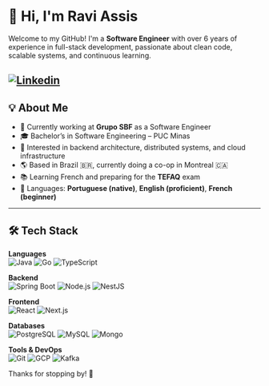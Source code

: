 # 👋 Hi, I'm Ravi Assis

Welcome to my GitHub! I'm a **Software Engineer** with over 6 years of experience in full-stack development, passionate about clean code, scalable systems, and continuous learning.

[![Linkedin](https://img.shields.io/badge/Linkedin-blue?style=flat&logo=inspire&logoColor=white)](https://www.linkedin.com/in/ravi-assis-a31674b5/)
---

## 💡 About Me

- 🔭 Currently working at **Grupo SBF** as a Software Engineer
- 🎓 Bachelor’s in Software Engineering – PUC Minas
- 🚀 Interested in backend architecture, distributed systems, and cloud infrastructure 
- 🌎 Based in Brazil 🇧🇷, currently doing a co-op in Montreal 🇨🇦  
- 📚 Learning French and preparing for the **TEFAQ** exam  
- 💬 Languages: **Portuguese (native)**, **English (proficient)**, **French (beginner)**

---

## 🛠️ Tech Stack

**Languages**  
![Java](https://img.shields.io/badge/Java-ED8B00?style=flat&logo=openjdk&logoColor=white) 
![Go](https://img.shields.io/badge/Go-007d9c?style=flat&logo=go&logoColor=white) 
![TypeScript](https://img.shields.io/badge/TypeScript-007ACC?style=flat&logo=typescript&logoColor=white)

**Backend**  
![Spring Boot](https://img.shields.io/badge/Spring_Boot-6DB33F?style=flat&logo=spring-boot&logoColor=white)
![Node.js](https://img.shields.io/badge/Node.js-339933?style=flat&logo=node.js&logoColor=white) 
![NestJS](https://img.shields.io/badge/NestJS-E0234E?style=flat&logo=nestjs&logoColor=white)  

**Frontend**  
![React](https://img.shields.io/badge/React-20232A?style=flat&logo=react&logoColor=61DAFB) 
![Next.js](https://img.shields.io/badge/Next.js-000000?style=flat&logo=nextdotjs&logoColor=white)

**Databases**  
![PostgreSQL](https://img.shields.io/badge/PostgreSQL-336791?style=flat&logo=postgresql&logoColor=white)
![MySQL](https://img.shields.io/badge/MySQL-4479A1?style=flat&logo=mysql&logoColor=white) 
![Mongo](https://img.shields.io/badge/Mongodb-6DB33F?style=flat&logo=mongodb&logoColor=white)


**Tools & DevOps**  
![Git](https://img.shields.io/badge/Git-F05032?style=flat&logo=git&logoColor=white) 
![GCP](https://img.shields.io/badge/GCP-4285F4?style=flat&logo=googlecloud&logoColor=white) 
![Kafka](https://img.shields.io/badge/Apache_Kafka-231F20?style=flat&logo=apachekafka&logoColor=white) 

Thanks for stopping by! 👋
